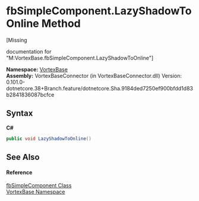 # fbSimpleComponent.LazyShadowToOnline Method 
 

\[Missing <summary> documentation for "M:VortexBase.fbSimpleComponent.LazyShadowToOnline"\]

**Namespace:**&nbsp;<a href="N_VortexBase.md">VortexBase</a><br />**Assembly:**&nbsp;VortexBaseConnector (in VortexBaseConnector.dll) Version: 0.101.0-dotnetcore.38+Branch.feature/dotnetcore.Sha.9184ded7250ef900bfdd1d83b2841836087bcfce

## Syntax

**C#**<br />
``` C#
public void LazyShadowToOnline()
```


## See Also


#### Reference
<a href="T_VortexBase_fbSimpleComponent.md">fbSimpleComponent Class</a><br /><a href="N_VortexBase.md">VortexBase Namespace</a><br />